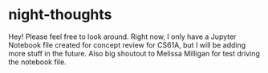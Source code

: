 # night-thoughts
Hey! Please feel free to look around. 
Right now, I only have a Jupyter Notebook file created for concept review for CS61A, but I will be adding more stuff in the future. 
Also big shoutout to Melissa Milligan for test driving the notebook file.
